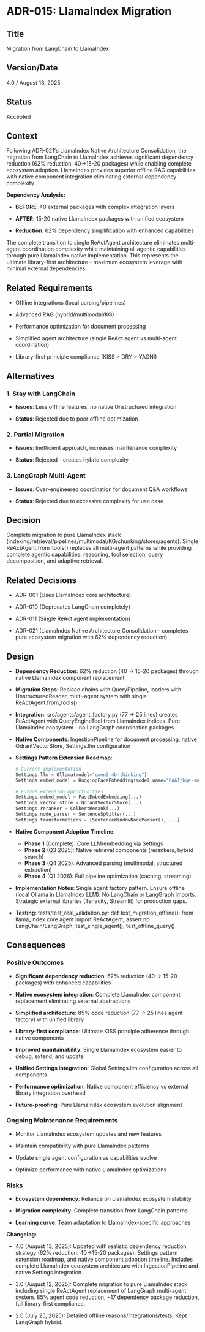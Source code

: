 # ADR-015: LlamaIndex Migration

## Title

Migration from LangChain to LlamaIndex

## Version/Date

4.0 / August 13, 2025

## Status

Accepted

## Context

Following ADR-021's LlamaIndex Native Architecture Consolidation, the migration from LangChain to LlamaIndex achieves significant dependency reduction (62% reduction: 40→15-20 packages) while enabling complete ecosystem adoption. LlamaIndex provides superior offline RAG capabilities with native component integration eliminating external dependency complexity.

**Dependency Analysis:**

- **BEFORE**: 40 external packages with complex integration layers

- **AFTER**: 15-20 native LlamaIndex packages with unified ecosystem  

- **Reduction**: 62% dependency simplification with enhanced capabilities

The complete transition to single ReActAgent architecture eliminates multi-agent coordination complexity while maintaining all agentic capabilities through pure LlamaIndex native implementation. This represents the ultimate library-first architecture - maximum ecosystem leverage with minimal external dependencies.

## Related Requirements

- Offline integrations (local parsing/pipelines)

- Advanced RAG (hybrid/multimodal/KG)

- Performance optimization for document processing  

- Simplified agent architecture (single ReAct agent vs multi-agent coordination)

- Library-first principle compliance (KISS > DRY > YAGNI)

## Alternatives

### 1. Stay with LangChain

- **Issues**: Less offline features, no native Unstructured integration

- **Status**: Rejected due to poor offline optimization

### 2. Partial Migration

- **Issues**: Inefficient approach, increases maintenance complexity

- **Status**: Rejected - creates hybrid complexity

### 3. LangGraph Multi-Agent

- **Issues**: Over-engineered coordination for document Q&A workflows

- **Status**: Rejected due to excessive complexity for use case

## Decision

Complete migration to pure LlamaIndex stack (indexing/retrieval/pipelines/multimodal/KG/chunking/stores/agents). Single ReActAgent.from_tools() replaces all multi-agent patterns while providing complete agentic capabilities: reasoning, tool selection, query decomposition, and adaptive retrieval.

## Related Decisions

- ADR-001 (Uses LlamaIndex core architecture)

- ADR-010 (Deprecates LangChain completely)

- ADR-011 (Single ReAct agent implementation)

- ADR-021 (LlamaIndex Native Architecture Consolidation - completes pure ecosystem migration with 62% dependency reduction)

## Design

- **Dependency Reduction**: 62% reduction (40 → 15-20 packages) through native LlamaIndex component replacement

- **Migration Steps**: Replace chains with QueryPipeline, loaders with UnstructuredReader, multi-agent system with single ReActAgent.from_tools()

- **Integration**: src/agents/agent_factory.py (77 → 25 lines) creates ReActAgent with QueryEngineTool from LlamaIndex indices. Pure LlamaIndex ecosystem - no LangGraph coordination packages.

- **Native Components**: IngestionPipeline for document processing, native QdrantVectorStore, Settings.llm configuration

- **Settings Pattern Extension Roadmap**:

  ```python
  # Current implementation
  Settings.llm = Ollama(model="qwen3:4b-thinking")
  Settings.embed_model = HuggingFaceEmbedding(model_name="BAAI/bge-small-en-v1.5")
  
  # Future extension opportunities
  Settings.embed_model = FastEmbedEmbedding(...)
  Settings.vector_store = QdrantVectorStore(...)
  Settings.reranker = ColbertRerank(...)
  Settings.node_parser = SentenceSplitter(...)
  Settings.transformations = [SentenceWindowNodeParser(), ...]
  ```

- **Native Component Adoption Timeline**:
  - **Phase 1** (Complete): Core LLM/embedding via Settings
  - **Phase 2** (Q3 2025): Native retrieval components (rerankers, hybrid search)
  - **Phase 3** (Q4 2025): Advanced parsing (multimodal, structured extraction)
  - **Phase 4** (Q1 2026): Full pipeline optimization (caching, streaming)

- **Implementation Notes**: Single agent factory pattern. Ensure offline (local Ollama in LlamaIndex LLM). No LangChain or LangGraph imports. Strategic external libraries (Tenacity, Streamlit) for production gaps.

- **Testing**: tests/test_real_validation.py: def test_migration_offline(): from llama_index.core.agent import ReActAgent; assert no LangChain/LangGraph; test_single_agent(); test_offline_query()

## Consequences

### Positive Outcomes

- **Significant dependency reduction**: 62% reduction (40 → 15-20 packages) with enhanced capabilities

- **Native ecosystem integration**: Complete LlamaIndex component replacement eliminating external abstractions

- **Simplified architecture**: 85% code reduction (77 → 25 lines agent factory) with unified library

- **Library-first compliance**: Ultimate KISS principle adherence through native components

- **Improved maintainability**: Single LlamaIndex ecosystem easier to debug, extend, and update

- **Unified Settings integration**: Global Settings.llm configuration across all components

- **Performance optimization**: Native component efficiency vs external library integration overhead

- **Future-proofing**: Pure LlamaIndex ecosystem evolution alignment

### Ongoing Maintenance Requirements

- Monitor LlamaIndex ecosystem updates and new features

- Maintain compatibility with pure LlamaIndex patterns

- Update single agent configuration as capabilities evolve

- Optimize performance with native LlamaIndex optimizations

### Risks

- **Ecosystem dependency**: Reliance on LlamaIndex ecosystem stability

- **Migration complexity**: Complete transition from LangChain patterns

- **Learning curve**: Team adaptation to LlamaIndex-specific approaches

**Changelog:**  

- 4.0 (August 13, 2025): Updated with realistic dependency reduction strategy (62% reduction: 40→15-20 packages), Settings pattern extension roadmap, and native component adoption timeline. Includes complete LlamaIndex ecosystem architecture with IngestionPipeline and native Settings integration.

- 3.0 (August 12, 2025): Complete migration to pure LlamaIndex stack including single ReActAgent replacement of LangGraph multi-agent system. 85% agent code reduction, ~17 dependency package reduction, full library-first compliance.

- 2.0 (July 25, 2025): Detailed offline reasons/integrations/tests; Kept LangGraph hybrid.
